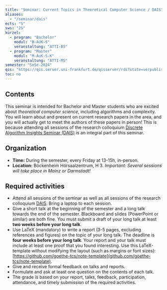 ```yaml
---
title: "Seminar: Current Topics in Theoretical Computer Science / DAIS"
aliases:
  - "/seminar/dais"
ects: "5"
sws: "2S"
kürzel:
  - program: "Bachelor"
    modul: "B-AUK-S"
    veranstaltung: "ATTI-BS"
  - program: "Master"
    modul: "M-AuK-S-K"
    veranstaltung: "ATTI-MS"
semester: "SoSe-2024"
qis: "https://qis.server.uni-frankfurt.de/qisserver/rds?state=verpublish&status=init&vmfile=no&publishid=377103&moduleCall=webInfo&publishConfFile=webInfo&publishSubDir=veranstaltung"
toc: no
---
```


## Contents

This seminar is intended for Bachelor and Master students who are excited about *theoretical computer science*, including algorithms and complexity.
You will learn about and present on current research papers in the area, and you will actually get to meet the authors of these papers in person!
This is because attending all sessions of the research colloquium [Discrete Algorithm Insights Seminar (DAIS)](https://dais.rhein-main-universitaeten.de/) is an integral part of this seminar.

## Organization

- **Time:** During the semester, every Friday at 13-15h, in-person.
- **Location:** Bockenheim Hörsaalzentrum, H 3. _Important: Several sessions will take place in Mainz or Darmstadt!_

## Required activities

- Attend all sessions of the seminar as well as all sessions of the research colloquium [DAIS](https://dais.rhein-main-universitaeten.de/). Bring a laptop to each session.
- Give a short talk at the beginning of the semester and a long talk towards the end of the semester. Blackboard and slides (PowerPoint or similar) are both fine. You must submit a draft of your long talk at least **two weeks before your long talk**.
- Use LaTeX (mandatory) to write a report (3-5 pages, excluding references and figures) on the topic of your long talk. The deadline is **four weeks before your long talk**. Your report and your talk must include at least one proof that you found interesting. Use this LaTeX-template without modifying the layout (such as margins or font sizes): [https://github.com/goethe-tcs/note-template](github.com/goethe-tcs/note-template).
- Give and receive formal feedback on talks and reports.
- Formulate and ask at least one question on the contents of each talk.
- The grade is based on your report, talks, feedback, participation, attendance, and timely submission of the required activities.
